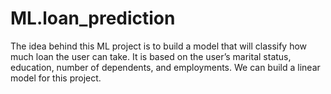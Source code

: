 # ML.loan_prediction

The idea behind this ML project is to build a model that will classify how much 
loan the user can take. It is based on the user’s marital status, education, number 
of dependents, and employments. We can build a linear model for this project.
